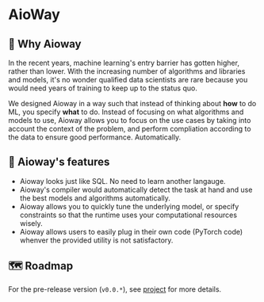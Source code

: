 # AioWay

## 🤔 Why Aioway

In the recent years, machine learning's entry barrier has gotten higher, rather than lower. With the increasing number of algorithms and libraries and models, it's no wonder qualified data scientists are rare because you would need years of training to keep up to the status quo.

We designed Aioway in a way such that instead of thinking about **how** to do ML, you specify **what** to do. Instead of focusing on what algorithms and models to use, Aioway allows you to focus on the use cases by taking into account the context of the problem, and perform compliation according to the data to ensure good performance. Automatically.

## 🍰 Aioway's features

- Aioway looks just like SQL. No need to learn another langauge.
- Aioway's compiler would automatically detect the task at hand and use the best models and algorithms automatically.
- Aioway allows you to quickly tune the underlying model, or specify constraints so that the runtime uses your computational resources wisely.
- Aioway allows users to easily plug in their own code (PyTorch code) whenver the provided utility is not satisfactory.

## 🗺️ Roadmap

For the pre-release version (`v0.0.*`), see [project](https://github.com/users/rentruewang/projects/7) for more details.
